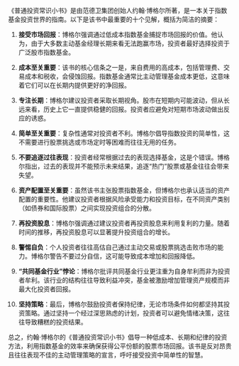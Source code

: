《普通投资常识小书》是由范德卫集团创始人约翰·博格尔所著，是一本关于指数基金投资世界的指南。以下是该书中最重要的十个见解，概括为简洁的摘要：

1. **接受市场回报**：博格尔强调通过低成本指数基金捕捉市场回报的价值。他认为，由于大多数主动基金经理长期来看无法跑赢市场，投资者最好选择投资于广泛股市指数基金。

2. **成本至关重要**：该书的核心信条之一是，来自费用的高成本，包括管理费、交易成本和税收，会侵蚀回报。指数基金通常比主动管理基金成本更低，这意味着它们可以在长期内提供更好的净回报。

3. **专注长期**：博格尔建议投资者采取长期视角。股市在短期内可能波动，但从长远来看，历史上它一直提供稳健的回报。投资者应避免对短期市场波动做出反应的诱惑。

4. **简单至关重要**：复杂性通常对投资者不利。博格尔倡导指数投资的简单性，这不需要进行股票挑选或市场定时等困难而往往无用的任务。

5. **不要追逐过往表现**：投资者经常根据过去的表现选择基金，这是个错误。博格尔指出，过去的表现并不能预示未来结果，追逐“热门”股票或基金往往会带来失望。

6. **资产配置至关重要**：虽然该书主张股票指数基金，但博格尔也承认适当的资产配置的重要性。他建议投资者根据风险承受能力和投资目标，在不同资产类别（如债券和国际股票）之间实现投资组合的分散。

7. **再投资股息**：博格尔强调通过建议投资者再投资股息来利用复利的力量。随着时间的推移，再投资股息可以显著提升投资组合的增长。

8. **警惕自负**：个人投资者往往高估自己通过主动交易或股票挑选击败市场的能力。博格尔警告不要过分自信，这可能导致成本增加和回报降低。

9. **“共同基金行业”悖论**：博格尔批评共同基金行业更注重为自身牟利而非为投资者牟利。该行业的结构往往导致利益冲突，基金被激励增加管理资产规模而非最大化投资者回报。

10. **坚持策略**：最后，博格尔鼓励投资者保持纪律，无论市场条件如何都坚持其投资策略。通过坚持一个经过深思熟虑的计划，投资者可以避免情绪决策，这往往导致糟糕的投资结果。

总之，约翰·博格尔的《普通投资常识小书》倡导一种低成本、长期和纪律的投资方法，利用指数基金的效率来确保获得公平份额的股票市场回报。该书是反对昂贵且往往表现不佳的主动管理策略的宣言，呼吁接受投资中简单性的智慧。